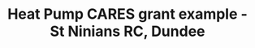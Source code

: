 ---
layout: link
link_url: https://localenergy.scot/casestudy/st-ninians-rc-church/
title: Heat Pump CARES grant example  - St Ninians RC, Dundee
source: Local Energy Scotland
card: Replace your boiler with a heat pump
petal: 
task: 
---